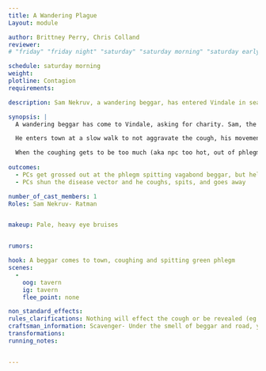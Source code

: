 ```yaml
---
title: A Wandering Plague
Layout: module

author: Brittney Perry, Chris Colland
reviewer: 
# "friday" "friday night" "saturday" "saturday morning" "saturday early afternoon" "saturday early evening" "saturday night" "reaction" "tavern setup" "townsfolk" "randoms"

schedule: saturday morning
weight: 
plotline: Contagion 
requirements: 

description: Sam Nekruv, a wandering beggar, has entered Vindale in search of charity. 

synopsis: |
  A wandering beggar has come to Vindale, asking for charity. Sam, the beggar, 

  He enters town at a slow walk to not aggravate the cough, his movements are easy as to not make the coughing worse. He will approach and ask everyone for spare coin or any charity at all. He will trade a story from his travels for a coin if you wish! He promises they are worth the price. He says has had the cough for several weeks, and has traveled with it. It got significantly worse as he neared Vindale, and now he can't work because he loses his breath just talking.  He speaks of his travels, as a vagabond, and what he has seen. He talks fondly but little of his daughter, of how he wasn't a good father and she didn't deserve that. She would be a woman now, he says. No, it's been too long, he can't go back. That's all he will say on the subject, and will change it soon after. He has been all over the land, wandering, begging, and taking odd jobs when he can. He just recently started coughing up the green phlegm. He says he attends Market Days because of the coin and treasure he hears is obtained. No, he has never adventured. Yes, he would like to, once this cough goes away, but he has no money for equipment or a party to adventure with. He will listen and take any advice eagerly. His personality needs to make up for the grossness that is his cough.

  When the coughing gets to be too much (aka npc too hot, out of phlegm, no one engaging anymore) the beggar will leave the area.
   
outcomes: 
  - PCs get grossed out at the phlegm spitting vagabond beggar, but help him out with coin and friendship
  - PCs shun the disease vector and he coughs, spits, and goes away

number_of_cast_members: 1
Roles: Sam Nekruv- Ratman


makeup: Pale, heavy eye bruises


rumors: 

hook: A beggar comes to town, coughing and spitting green phlegm
scenes: 
  - 
    oog: tavern
    ig: tavern 
    flee_point: none

non_standard_effects: 
rules_clarifications: Nothing will effect the cough or be revealed (eg Dispel magic, detect magic, etc) 
craftsman_information: Scavenger- Under the smell of beggar and road, you smell infection. The phlegm smells the same. 
transformations: 
running_notes: 


---
```

